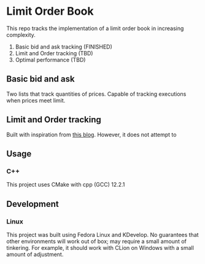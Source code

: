 # Limit Order Book

This repo tracks the implementation of a limit order book in increasing complexity.

1. Basic bid and ask tracking (FINISHED)
2. Limit and Order tracking (TBD)
3. Optimal performance (TBD)

## Basic bid and ask
Two lists that track quantities of prices. Capable of tracking executions when prices meet limit.

## Limit and Order tracking
Built with inspiration from [this blog](https://web.archive.org/web/20110219163448/http://howtohft.wordpress.com/2011/02/15/how-to-build-a-fast-limit-order-book/).
However, it does not attempt to

## Usage
### C++
This project uses CMake with cpp (GCC) 12.2.1


## Development
### Linux
This project was built using Fedora Linux and KDevelop. No guarantees that other environments will work out of box; may require a small amount of tinkering. For example, it should work with CLion on Windows with a small amount of adjustment.
